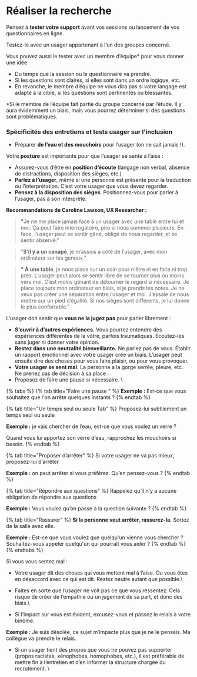 # Réaliser la recherche

Pensez à **tester votre support** avant vos sessions ou lancement de vos questionnaires en ligne.

Testez-le avec un usager appartenant à l’un des groupes concerné.

Vous pouvez aussi le tester avec un membre d’équipe\* pour vous donner une idée&#x20;

* Du temps que la session ou le questionnaire va prendre.&#x20;
* Si les questions sont claires, si elles sont dans un ordre logique, etc.&#x20;
* En revanche, le membre d’équipe ne vous dira pas si votre langage est adapté à la cible, si les questions sont pertinentes ou blessantes.

\*Si le membre de l’équipe fait partie du groupe concerné par l’étude. Il y aura évidemment un biais, mais vous pourrez déterminer si des questions sont problématiques.



### Spécificités des entretiens et tests usager sur l'inclusion

* Préparer **de l’eau et des mouchoirs** pour l’usager (on ne sait jamais !).

Votre **posture** est importante pour que l’usager se sente à l’aise :

* Assurez-vous d’être en **position d’écoute** (langage non verbal, absence de distractions, disposition des sièges, etc.)
* **Parlez à l’usager**, même si une personne est présente pour la traduction ou l’interprétation. C’est votre usager que vous devez regarder.&#x20;
* **Pensez à la disposition des sièges**. Positionnez-vous pour parler à l’usager, pas à son interprète.

**Recommandations de Caroline Lawson, UX Researcher :**

> &#x20;**"**&#x4A;e ne me place jamais face à un usager avec une table entre lui et moi. Ça peut faire interrogatoire, pire si nous sommes plusieurs. En face, l’usager peut se sentir gêné, obligé de nous regarder, et se sentir observé."&#x20;

> "**S’il y a un canapé**, je m’assois à côté de l’usager, avec mon ordinateur sur les genoux."

> **" À une table**, je nous place sur un coin pour n'être ni en face ni trop près. L’usager peut alors se sentir libre de se tourner plus ou moins vers moi. C’est moins gênant de détourner le regard si nécessaire. Je place toujours mon ordinateur en biais, si je prends les notes. Je ne veux pas créer une séparation entre l’usager et moi. J’essaie de nous mettre sur un pied d’égalité. Si nos sièges sont différents, je lui donne le plus confortable."&#x20;



L’usager doit sentir que **vous ne la jugez pas** pour parler librement :

* **S’ouvrir à d’autres expériences.** Vous pourrez entendre des expériences différentes de la vôtre, parfois traumatiques. Écoutez-les sans juger ni donner votre opinion.&#x20;
* **Restez dans une neutralité bienveillante.** Ne parlez pas de vous. Établir un rapport émotionnel avec votre usager crée un biais. L’usager peut ensuite dire des choses pour vous faire plaisir, ou pour vous provoquer.&#x20;
* **Votre usager se sent mal.** La personne a la gorge serrée, pleure, etc. Ne prenez pas de décision à sa place :
* Proposez de faire une pause si nécessaire. \


{% tabs %}
{% tab title="Faire une pause " %}
**Exemple :** Est-ce que vous souhaitez que l'on arrête quelques instants ?
{% endtab %}

{% tab title="Un temps seul ou seule Tab" %}
Proposez-lui subtilement un temps seul ou seule&#x20;

**Exemple :** je vais chercher de l’eau, est-ce que vous voulez un verre ?

Quand vous lui apportez son verre d’eau, rapprochez les mouchoirs si besoin.
{% endtab %}

{% tab title="Proposer d’arrêter" %}
Si votre usager ne va pas mieux, proposez-lui d’arrêter&#x20;

**Exemple :** on peut arrêter si vous préférez. Qu’en pensez-vous ?
{% endtab %}

{% tab title="Répondre aux questions" %}
Rappelez qu’il n’y a aucune obligation de répondre aux questions&#x20;

**Exemple :** Vous voulez qu’on passe à la question suivante ?
{% endtab %}

{% tab title="Rassurer" %}
**Si la personne veut arrêter, rassurez-la.** Sortez de la salle avec elle.&#x20;

**Exemple :**  Est-ce que vous voulez que quelqu'un vienne vous chercher ? Souhaitez-vous appeler quelqu'un qui pourrait vous aider ?
{% endtab %}
{% endtabs %}



Si vous vous sentez mal :

* Votre usager dit des choses qui vous mettent mal à l’aise. Ou vous êtes en désaccord avec ce qui est dit. Restez neutre autant que possible.\

* Faites en sorte que l’usager ne voit pas ce que vous ressentez. Cela risque de créer de l’empathie ou un jugement de sa part, et donc des biais.\

* Si l’impact sur vous est évident, excusez-vous et passez le relais à votre binôme.

**Exemple :** Je suis désolée, ce sujet m’impacte plus que je ne le pensais. Ma collègue va prendre le relais.

* Si un usager tient des propos que vous ne pouvez pas supporter (propos racistes, xénophobes, homophobes, etc.), il est préférable de mettre fin à l’entretien et d’en informer la structure chargée du recrutement. \
